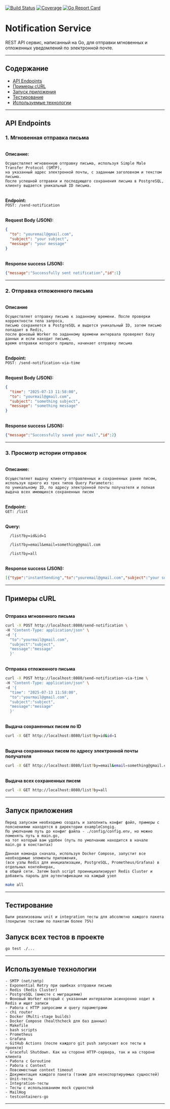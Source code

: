 [![Build Status](https://img.shields.io/github/actions/workflow/status/ladev74/notification-service/ci.yml?branch=main)](https://github.com/ladev74/notification-service/actions)
[![Coverage](https://img.shields.io/codecov/c/github/ladev74/notification-service?branch=main)](https://codecov.io/gh/ladev74/notification-service)
[![Go Report Card](https://goreportcard.com/badge/github.com/ladev74/notification-service)](https://goreportcard.com/report/github.com/ladev74/notification-service)

# Notification Service
REST API сервис, написанный на Go, для отправки мгновенных и отложенных уведомлений по электронной почте.

---


## Содержание

- [API Endpoints](#API-Endpoints)
- [Примеры cURL](#Примеры-cURL)
- [Запуск приложения](#Запуск-приложения)
- [Тестирование](#Тестирование)
- [Используемые технологии](#Используемые-технологии)

---


## API Endpoints

### 1. Мгновенная отправка письма

\
**Описание:**

```text
Осуществляет мгновенную отправку письма, используя Simple Male Transfer Protocol (SMTP),
на указанный адрес электронной почты, с заданным заголовком и текстом письма.
После успешной отправки и последующего сохранения письма в PostgreSQL, клиенту выдается уникальный ID письма.
```
\
**Endpoint:**  
`POST: /send-notification`

\
**Request Body (JSON):**

```json
{
  "to": "youremail@gmail.com",
  "subject": "your subject",
  "message": "your message"
}
```

\
**Response success (JSON):**

```json
{"message":"Successfully sent notification","id":1}
```

---


### 2. Отправка отложенного письма

\
**Описание**

```text
Осуществляет отправку письма к заданному времени. После проверки корректности тела запроса,
письмо сохраняется в PostgreSQL и выдется уникальный ID, затем письмо попадает в Redis,
после фоновый Worker по заданному времени интервала проверяет базу данных и если находит письмо, 
время отправки которого пришло, начинает отправку письма
```

\
**Endpoint:**  
`POST: /send-notification-via-time`

\
**Request Body (JSON):**

```json
{
  "time": "2025-07-13 11:58:00",
  "to": "yourmail@gmail.com",
  "subject": "something subject",
  "message": "something message"
}
```

\
**Response success (JSON):**

```json
{"message":"Successfully saved your mail","id":2}
```

---


### 3. Просмотр истории отправок

\
**Описание:**
```text
Осуществляет выдачу клиенту отправленных и сохраненных ранее писем, используя одного из трех типов Query Parameters:
по уникальному ID, по адресу электронной почты получателя и полная выдача всех имеющихся сохраненных писем
```

\
**Endpoint:**  
`GET: /list`

\
**Query:**

```text
  /list?by=id&id=1
  
  /list?by=email&email=something@gmail.com
  
  /list?by=all
```

\
**Response success (JSON):**

```json
[{"type":"instantSending","to":"youremail@gmail.com","subject":"your subject","message":"your message"}]
```

---


## Примеры cURL

\
**Отправка мгновенного письма**

```bash
curl -X POST http://localhost:8080/send-notification \                       
-H "Content-Type: application/json" \
-d '{
  "to":"yourmail@gmail.com",
  "subject":"subject",
  "message":"message"
  }'
```

\
**Отправка отложенного письма**

```bash
curl -X POST http://localhost:8080/send-notification-via-time \                       
-H "Content-Type: application/json" \
-d '{
  "time": "2025-07-13 11:58:00",
  "to":"yourmail@gmail.com",
  "subject":"subject",
  "message":"message"
  }'
```

\
**Выдача сохраненных писем по ID**

```bash
curl -X GET http://localhost:8080/list?by=id&id=1
```

\
**Выдача сохраненных писем по адресу электронной почты получателя**

```bash
curl -X GET http://localhost:8080/list?by=email&email=something@gmail.com
```

\
**Выдача всех сохраненных писем**

```bash
curl -X GET http://localhost:8080/list?by=all
```

---


## Запуск приложения

```text
Перед запуском необходимо создать и заполнить конфиг файл, примеры с пояснениями находятся в директории exampleCongig.
По умолчанию путь до конфиг файла - ./config/config.env, но можно поменять путь в main.go,
на тот который вам удобен (путь по умолчанию находится в начале main.go в константах)
```

```text
Данная команда сначала, используя Docker Compose, запустит все необходимые элементы приложения,
(все узлы Redis для инициализации, PostgreSQL, Prometheus/Grafana) в отдельных контейнерах,
в общей сети. Затем bash script проинициализирует Redis Cluster и добавить пароль для аутентификации на каждый узел
```

```bash
make all
```

---


## Тестирование

```text
Были реализованы unit и integration тесты для абсолютно каждого пакета (покрытие тестами по пакетам более 75%)
```

## Запуск всех тестов в проекте

```bash
go test ./...  
```

---


## Используемые технологии

```text
- SMTP (net/smtp)
- Exponential Retry при ошибках отправки письма
- Redis (Redis Cluster)
- PostgreSQL (вместе с миграциями)
- Фоновый Worker который с указанным интервалом асинхронно ходит в Redis и ищет записи
- Работа с HTTP запросами и query параметрами
- chi router
- Docker (Multi-stage builds)
- Docker Compose (healthcheck для баз данных)
- Makefile
- bash scripts
- Prometheus
- Grafana
- GitHub Actions (после каждого git push запускает все тесты в проекте)
- Graceful Shutdown. Как на стороне HTTP-сервера, так и на стороне клиента
- Работа с Goroutine
- Работа с Context
- Повсеместные context timeout
- Документация каждого пакета (также для неэкспортируемых сущностей)
- Unit-тесты
- Integration-тесты
- Тесты с использованием mock сущностей
- MailHog
- testcontainers-go
```

---
